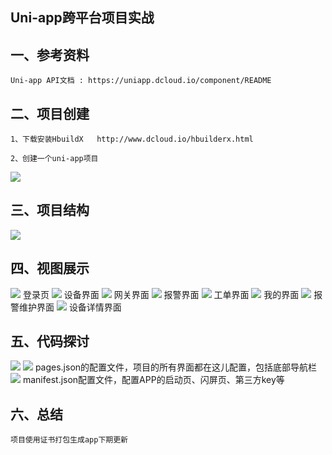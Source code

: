Uni-app跨平台项目实战
-------------------------------------------------------------------------------------------------
一、参考资料
----------------

	Uni-app API文档 : https://uniapp.dcloud.io/component/README

二、项目创建
----------------
	1、下载安装HbuildX   http://www.dcloud.io/hbuilderx.html

	2、创建一个uni-app项目

<img src="https://github.com/fupan1018/uni-app/blob/master/example/a.png"/>

三、项目结构
----------------
<img src="https://github.com/fupan1018/uni-app/blob/master/example/b.png"/>
	
四、视图展示
----------------
<img src="https://github.com/fupan1018/uni-app/blob/master/example/c.png"/>
	登录页

<img src="https://github.com/fupan1018/uni-app/blob/master/example/d.png"/>
	设备界面

<img src="https://github.com/fupan1018/uni-app/blob/master/example/f.png"/>
	网关界面

<img src="https://github.com/fupan1018/uni-app/blob/master/example/h.png"/>
	报警界面

<img src="https://github.com/fupan1018/uni-app/blob/master/example/i.png"/>
	工单界面

<img src="https://github.com/fupan1018/uni-app/blob/master/example/j.png"/>
	我的界面

<img src="https://github.com/fupan1018/uni-app/blob/master/example/j.png"/>
	报警维护界面

<img src="https://github.com/fupan1018/uni-app/blob/master/example/l.png"/>
	设备详情界面

五、代码探讨
----------------
<img src="https://github.com/fupan1018/uni-app/blob/master/example/m.png"/>
<img src="https://github.com/fupan1018/uni-app/blob/master/example/n.png"/>
	pages.json的配置文件，项目的所有界面都在这儿配置，包括底部导航栏

<img src="https://github.com/fupan1018/uni-app/blob/master/example/o.png"/>
	manifest.json配置文件，配置APP的启动页、闪屏页、第三方key等

六、总结
----------------
	项目使用证书打包生成app下期更新






